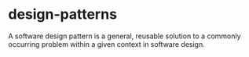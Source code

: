 # design-patterns
A software design pattern is a general, reusable solution to a commonly occurring problem within a given context in software design.
